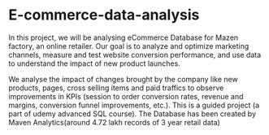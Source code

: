 # E-commerce-data-analysis
In this project, we will be analysing eCommerce Database for Mazen factory, an online retailer. Our goal is to analyze and optimize marketing channels, measure and test website conversion performance, and use data to understand the impact of new product launches.

We analyse the impact of changes brought by the company like new products, pages, cross selling items and paid traffics to observe improvements in KPIs (session to order conversion rates, revenue and margins, conversion funnel improvements, etc.).
This is a guided project (a part of udemy advanced SQL course). The Database has been created by Maven Analytics(around 4.72 lakh records of 3 year retail data)
<br>
